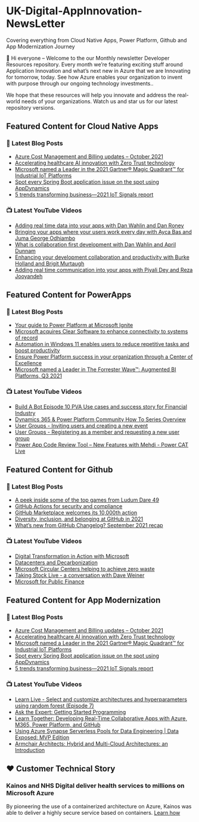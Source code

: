 # UK-Digital-AppInnovation-NewsLetter

Covering everything from Cloud Native Apps, Power Platform, Github and App Modernization Journey

👋 Hi everyone – Welcome to the our Monthly newsletter Developer Resources repository. Every month we’re featuring exciting stuff around Application Innovation and what’s next new in Azure that we are Innovating for tomorrow, today. See how Azure enables your organization to invent with purpose through our ongoing technology investments..


We hope that these resources will help you innovate and address the real-world needs of your organizations. Watch us and star us for our latest repository versions.

## Featured Content for Cloud Native Apps


### 📝 Latest Blog Posts

    
<!-- BLOGCNA:START -->
- [Azure Cost Management and Billing updates – October 2021](https://azure.microsoft.com/blog/azure-cost-management-and-billing-updates-october-2021/)
- [Accelerating healthcare AI innovation with Zero Trust technology](https://azure.microsoft.com/blog/accelerating-healthcare-ai-innovation-with-zero-trust-technology/)
- [Microsoft named a Leader in the 2021 Gartner® Magic Quadrant™ for Industrial IoT Platforms](https://azure.microsoft.com/blog/microsoft-named-a-leader-in-the-2021-gartner-magic-quadrant-for-industrial-iot-platforms/)
- [Spot every Spring Boot application issue on the spot using AppDynamics](https://azure.microsoft.com/blog/spot-every-spring-boot-application-issue-on-the-spot-using-appdynamics/)
- [5 trends transforming business—2021 IoT Signals report](https://azure.microsoft.com/blog/5-trends-transforming-business-2021-iot-signals-report/)
<!-- BLOGCNA:END -->

### 📺 Latest YouTube Videos

 
<!-- YOUTUBECNA:START -->
- [Adding real time data into your apps with Dan Wahlin and Dan Roney](https://www.youtube.com/watch?v=LL0ppKbdQYI)
- [Bringing your apps where your users work every day with Ayca Bas and Juma George Odhiambo](https://www.youtube.com/watch?v=CV3F8bJtatE)
- [What is collaboration first development with Dan Wahlin and April Dunnam](https://www.youtube.com/watch?v=ycfltKAyrDc)
- [Enhancing your development collaboration and productivity with Burke Holland and Brigit Murtaugh](https://www.youtube.com/watch?v=1V8wpXjr240)
- [Adding real time communication into your apps with Piyali Dey and Reza Jooyandeh](https://www.youtube.com/watch?v=uieQtmGUZ-I)
<!-- YOUTUBECNA:END -->

##  Featured Content for PowerApps
### 📝 Latest Blog Posts
<!-- BLOGPOWER:START -->
- [Your guide to Power Platform at Microsoft Ignite](https://cloudblogs.microsoft.com/powerplatform/2021/10/26/your-guide-to-power-platform-at-microsoft-ignite/)
- [Microsoft acquires Clear Software to enhance connectivity to systems of record](https://cloudblogs.microsoft.com/powerplatform/2021/10/22/microsoft-acquires-clear-software-to-enhance-connectivity-to-systems-of-record/)
- [Automation in Windows 11 enables users to reduce repetitive tasks and boost productivity](https://cloudblogs.microsoft.com/powerplatform/2021/10/04/automation-in-windows-11-enables-users-to-reduce-repetitive-tasks-and-boost-productivity/)
- [Ensure Power Platform success in your organization through a Center of Excellence](https://cloudblogs.microsoft.com/powerplatform/2021/09/20/ensure-power-platform-success-in-your-organization-through-a-center-of-excellence/)
- [Microsoft named a Leader in The Forrester Wave™: Augmented BI Platforms, Q3 2021](https://powerbi.microsoft.com/en-us/blog/microsoft-named-a-leader-in-the-forrester-wave-augmented-bi-platforms-q3-2021/)
<!-- BLOGPOWER:END -->
 ### 📺 Latest YouTube Videos
    
<!-- YOUTUBEPOWER:START -->
- [Build A Bot   Episode 10  PVA Use cases and success story for Financial Industry](https://www.youtube.com/watch?v=SrjTELbSzAY)
- [Dynamics 365 & Power Platform Community How To Series Overview](https://www.youtube.com/watch?v=YFu21EQuBVw)
- [User Groups - Inviting users and creating a new event](https://www.youtube.com/watch?v=atl2j8gIFHI)
- [User Groups - Registering as a member and requesting a new user group](https://www.youtube.com/watch?v=-jJC3m98X8k)
- [Power App Code Review Tool – New Features with Mehdi - Power CAT Live](https://www.youtube.com/watch?v=kfkUsGXIlIA)
<!-- YOUTUBEPOWER:END -->

##  Featured Content for Github
### 📝 Latest Blog Posts
<!-- BLOGGITHUB:START -->
- [A peek inside some of the top games from Ludum Dare 49](https://github.blog/2021-10-25-a-peek-inside-some-of-the-top-games-from-ludum-dare-49/)
- [GitHub Actions for security and compliance](https://github.blog/2021-10-22-github-actions-for-security-compliance/)
- [GitHub Marketplace welcomes its 10,000th action](https://github.blog/2021-10-21-github-marketplace-welcomes-its-10000th-action/)
- [Diversity, inclusion, and belonging at GitHub in 2021](https://github.blog/2021-10-20-diversity-inclusion-belonging-github-2021/)
- [What’s new from GitHub Changelog? September 2021 recap](https://github.blog/2021-10-19-whats-new-from-github-changelog-september-2021-recap/)
<!-- BLOGGITHUB:END -->
### 📺 Latest YouTube Videos
<!-- YOUTUBEGITHUB:START -->
- [Digital Transformation in Action with Microsoft](https://www.youtube.com/watch?v=Wrqpo54X3uM)
- [Datacenters and Decarbonization](https://www.youtube.com/watch?v=vmPUsqRTJa8)
- [Microsoft Circular Centers helping to achieve zero waste](https://www.youtube.com/watch?v=3tRB7Qskw_Q)
- [Taking Stock Live - a conversation with Dave Weiner](https://www.youtube.com/watch?v=NcHHXuPMt88)
- [Microsoft for Public Finance](https://www.youtube.com/watch?v=VsRoKmFrjGo)
<!-- YOUTUBEGITHUB:END -->
##  Featured Content for App Modernization
### 📝 Latest Blog Posts
<!-- BLOGAPPMOD:START -->
- [Azure Cost Management and Billing updates – October 2021](https://azure.microsoft.com/blog/azure-cost-management-and-billing-updates-october-2021/)
- [Accelerating healthcare AI innovation with Zero Trust technology](https://azure.microsoft.com/blog/accelerating-healthcare-ai-innovation-with-zero-trust-technology/)
- [Microsoft named a Leader in the 2021 Gartner® Magic Quadrant™ for Industrial IoT Platforms](https://azure.microsoft.com/blog/microsoft-named-a-leader-in-the-2021-gartner-magic-quadrant-for-industrial-iot-platforms/)
- [Spot every Spring Boot application issue on the spot using AppDynamics](https://azure.microsoft.com/blog/spot-every-spring-boot-application-issue-on-the-spot-using-appdynamics/)
- [5 trends transforming business—2021 IoT Signals report](https://azure.microsoft.com/blog/5-trends-transforming-business-2021-iot-signals-report/)
<!-- BLOGAPPMOD:END -->
### 📺 Latest YouTube Videos
<!-- YOUTUBEAPPMOD:START -->
- [Learn Live - Select and customize architectures and hyperparameters using random forest (Episode 7)](https://www.youtube.com/watch?v=T3VRdIIJpgo)
- [Ask the Expert: Getting Started Programming](https://www.youtube.com/watch?v=EuoT3xuZ9CY)
- [Learn Together: Developing Real-Time Collaborative Apps with Azure, M365, Power Platform, and GitHub](https://www.youtube.com/watch?v=UGskQXjdWAI)
- [Using Azure Synapse Serverless Pools for Data Engineering | Data Exposed: MVP Edition](https://www.youtube.com/watch?v=ymV8PNbwYHU)
- [Armchair Architects: Hybrid and Multi-Cloud Architectures: an Introduction](https://www.youtube.com/watch?v=3EqfNtoajpM)
<!-- YOUTUBEAPPMOD:END -->


## ♥️ Customer Technical Story 

### Kainos and NHS Digital deliver health services to millions on Microsoft Azure

By pioneering the use of a containerized architecture on Azure, Kainos was able to deliver a highly secure service based on containers. [Learn how](https://customers.microsoft.com/en-us/story/1368348549535774520-kainos-and-nhs-digital-deliver-health-services-to-millions-on-microsoft-azure)

